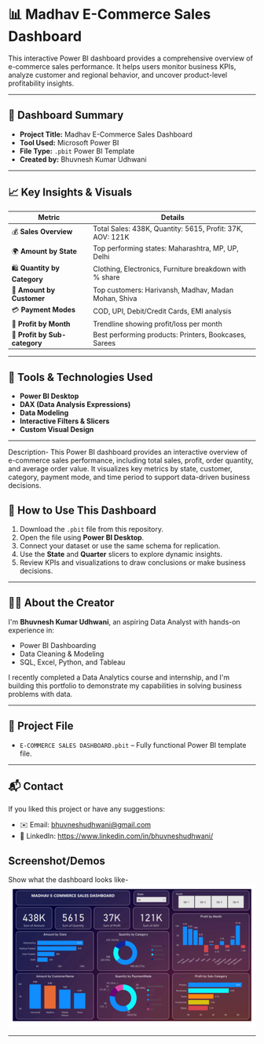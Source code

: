 # 📊 Madhav E-Commerce Sales Dashboard

This interactive Power BI dashboard provides a comprehensive overview of e-commerce sales performance. It helps users monitor business KPIs, analyze customer and regional behavior, and uncover product-level profitability insights.

---

## 🧾 Dashboard Summary

- **Project Title:** Madhav E-Commerce Sales Dashboard  
- **Tool Used:** Microsoft Power BI
- **File Type:** `.pbit` Power BI Template  
- **Created by:** Bhuvnesh Kumar Udhwani  

---

## 📈 Key Insights & Visuals

| Metric              | Details                                        |
|---------------------|------------------------------------------------|
| 💰 **Sales Overview**      | Total Sales: 438K, Quantity: 5615, Profit: 37K, AOV: 121K |
| 🌍 **Amount by State**     | Top performing states: Maharashtra, MP, UP, Delhi |
| 🛍 **Quantity by Category**| Clothing, Electronics, Furniture breakdown with % share |
| 👥 **Amount by Customer**  | Top customers: Harivansh, Madhav, Madan Mohan, Shiva |
| 💳 **Payment Modes**       | COD, UPI, Debit/Credit Cards, EMI analysis |
| 📅 **Profit by Month**     | Trendline showing profit/loss per month |
| 🧾 **Profit by Sub-category** | Best performing products: Printers, Bookcases, Sarees |

---

## 🧰 Tools & Technologies Used

- **Power BI Desktop**
- **DAX (Data Analysis Expressions)**
- **Data Modeling**
- **Interactive Filters & Slicers**
- **Custom Visual Design**

---
Description-
This Power BI dashboard provides an interactive overview of e-commerce sales performance, including total sales, profit, order quantity, and average order value. It visualizes key metrics by state, customer, category, payment mode, and time period to support data-driven business decisions.

## 🚀 How to Use This Dashboard

1. Download the `.pbit` file from this repository.
2. Open the file using **Power BI Desktop**.
3. Connect your dataset or use the same schema for replication.
4. Use the **State** and **Quarter** slicers to explore dynamic insights.
5. Review KPIs and visualizations to draw conclusions or make business decisions.

---

## 👨‍💻 About the Creator

I'm **Bhuvnesh Kumar Udhwani**, an aspiring Data Analyst with hands-on experience in:

- Power BI Dashboarding
- Data Cleaning & Modeling
- SQL, Excel, Python, and Tableau

I recently completed a Data Analytics course and internship, and I'm building this portfolio to demonstrate my capabilities in solving business problems with data.

---

## 📎 Project File

- `E-COMMERCE SALES DASHBOARD.pbit` – Fully functional Power BI template file.

---

## 📬 Contact

If you liked this project or have any suggestions:

- ✉️ Email: bhuvneshudhwani@gmail.com  
- 💼 LinkedIn: https://www.linkedin.com/in/bhuvneshudhwani/ 
 ## Screenshot/Demos
  Show what the dashboard looks like-
![Dashboard Preview](https://github.com/Bhuvneshudhwani/E-Commerce-Dashboard/blob/main/E-Commerce%20Sales%20Dashboard.png)

---
